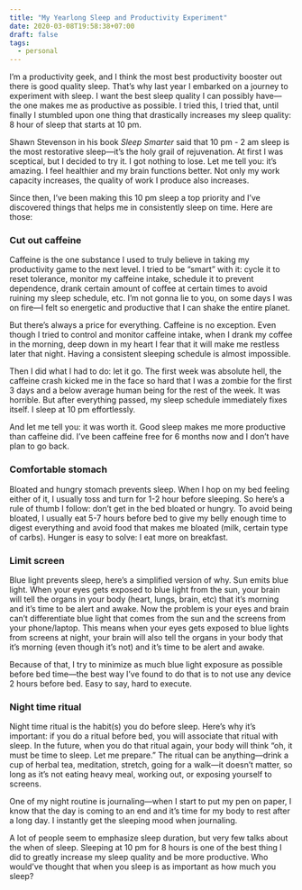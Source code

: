 ```yaml
---
title: "My Yearlong Sleep and Productivity Experiment"
date: 2020-03-08T19:58:38+07:00
draft: false
tags: 
  - personal
---
```


I’m a productivity geek, and I think the most best productivity booster out there is good quality sleep. That’s why last year I embarked on a journey to experiment with sleep. I want the best sleep quality I can possibly have—the one makes me as productive as possible. I tried this, I tried that, until finally I stumbled upon one thing that drastically increases my sleep quality: 8 hour of sleep that starts at 10 pm.

Shawn Stevenson in his book _Sleep Smarter_ said that 10 pm - 2 am sleep is the most restorative sleep—it’s the holy grail of rejuvenation. At first I was sceptical, but I decided to try it. I got nothing to lose. Let me tell you: it’s amazing. I feel healthier and my brain functions better. Not only my work capacity increases, the quality of work I produce also increases.

Since then, I’ve been making this 10 pm sleep a top priority and I’ve discovered things that helps me in consistently sleep on time. Here are those:

### Cut out caffeine
Caffeine is the one substance I used to truly believe in taking my productivity game to the next level. I tried to be “smart” with it: cycle it to reset tolerance, monitor my caffeine intake, schedule it to prevent dependence, drank certain amount of coffee at certain times to avoid ruining my sleep schedule, etc. I’m not gonna lie to you, on some days I was on fire—I felt so energetic and productive that I can shake the entire planet. 

But there’s always a price for everything. Caffeine is no exception. Even though I tried to control and monitor caffeine intake, when I drank my coffee in the morning, deep down in my heart I fear that it will make me restless later that night. Having a consistent sleeping schedule is almost impossible.

Then I did what I had to do: let it go. The first week was absolute hell, the caffeine crash kicked me in the face so hard that I was a zombie for the first 3 days and a below average human being for the rest of the week. It was horrible. But after everything passed, my sleep schedule immediately fixes itself. I sleep at 10 pm effortlessly.

And let me tell you: it was worth it. Good sleep makes me more productive than caffeine did. I’ve been caffeine free for 6 months now and I don’t have plan to go back.

### Comfortable stomach
Bloated and hungry stomach prevents sleep. When I hop on my bed feeling either of it, I usually toss and turn for 1-2 hour before sleeping. So here’s a rule of thumb I follow: don’t get in the bed bloated or hungry. To avoid being bloated, I usually eat 5-7 hours before bed to give my belly enough time to digest everything and avoid food that makes me bloated (milk, certain type of carbs). Hunger is easy to solve: I eat more on breakfast.

### Limit screen
Blue light prevents sleep, here’s a simplified version of why. Sun emits blue light. When your eyes gets exposed to blue light from the sun, your brain will tell the organs in your body (heart, lungs, brain, etc) that it’s morning and it’s time to be alert and awake. Now the problem is your eyes and brain can’t differentiate blue light that comes from the sun and the screens from your phone/laptop. This means when your eyes gets exposed to blue lights from screens at night, your brain will also tell the organs in your body that it’s morning (even though it’s not) and it’s time to be alert and awake. 

Because of that, I try to minimize as much blue light exposure as possible before bed time—the best way I’ve found to do that is to not use any device 2 hours before bed. Easy to say, hard to execute.

### Night time ritual
Night time ritual is the habit(s) you do before sleep. Here’s why it’s important: if you do a ritual before bed, you will associate that ritual with sleep. In the future, when you do that ritual again, your body will think “oh, it must be time to sleep. Let me prepare.” The ritual can be anything—drink a cup of herbal tea, meditation, stretch, going for a walk—it doesn’t matter, so long as it’s not eating heavy meal, working out, or exposing yourself to screens.

One of my night routine is journaling—when I start to put my pen on paper, I know that the day is coming to an end and it’s time for my body to rest after a long day. I instantly get the sleeping mood when journaling.

A lot of people seem to emphasize sleep duration, but very few talks about the when of sleep. Sleeping at 10 pm for 8 hours is one of the best thing I did to greatly increase my sleep quality and be more productive. Who would’ve thought that when you sleep is as important as how much you sleep?
